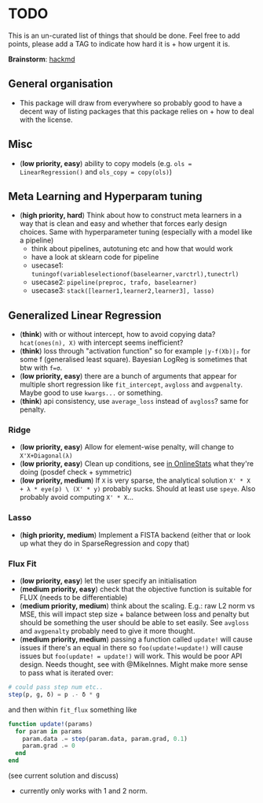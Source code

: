 # TODO

This is an un-curated list of things that should be done.
Feel free to add points, please add a TAG to indicate how hard it is + how urgent it is.

**Brainstorm**: [hackmd](https://hackmd.io/JwQ2CMDYGZwBgLQHY4FMBMCAsBjcWF8ATJBAVmAEYyAOSgMwskriA===#)

## General organisation

* This package will draw from everywhere so probably good to have a decent way of listing packages that this package relies on + how to deal with the license.

## Misc

* (**low priority, easy**) ability to copy models (e.g. `ols = LinearRegression()` and `ols_copy = copy(ols)`)

## Meta Learning and Hyperparam tuning

* (**high priority, hard**) Think about how to construct meta learners in a way that is clean and easy and whether that forces early design choices. Same with hyperparameter tuning (especially with a model like a pipeline)
  - think about pipelines, autotuning etc and how that would work
  - have a look at sklearn code for pipeline
  - usecase1: `tuningof(variableselectionof(baselearner,varctrl),tunectrl)`
  - usecase2: `pipeline(preproc, trafo, baselearner)`
  - usecase3: `stack([learner1,learner2,learner3], lasso)`

## Generalized Linear Regression

* (**think**) with or without intercept, how to avoid copying data? `hcat(ones(n), X)` with intercept seems inefficient?
* (**think**) loss through "activation function" so for example `|y-f(Xb)|₂` for some f (generalised least square). Bayesian LogReg is sometimes that btw with `f=σ`.
* (**low priority, easy**) there are a bunch of arguments that appear for multiple short regression like `fit_intercept`, `avgloss` and `avgpenalty`. Maybe good to use `kwargs...` or something.
* (**think**) api consistency, use `average_loss` instead of `avgloss`? same for penalty.

### Ridge

* (**low priority, easy**) Allow for element-wise penalty, will change to `X'X+Diagonal(λ)`
* (**low priority, easy**) Clean up conditions, see [in OnlineStats](https://github.com/joshday/OnlineStats.jl/blob/master/src/stats/linregbuilder.jl) what they're doing (posdef check + symmetric)
* (**low priority, medium**) If `X` is very sparse, the analytical solution `X' * X + λ * eye(p) \ (X' * y)` probably sucks. Should at least use `speye`. Also probably avoid computing `X' * X`...

### Lasso

* (**high priority, medium**) Implement a FISTA backend (either that or look up what they do in SparseRegression and copy that)

### Flux Fit

* (**low priority, easy**) let the user specify an initialisation
* (**medium priority, easy**) check that the objective function is suitable for FLUX (needs to be differentiable)
* (**medium priority, medium**) think about the scaling. E.g.: raw L2 norm vs MSE, this will impact step size + balance between loss and penalty but should be something the user should be able to set easily. See `avgloss` and `avgpenalty` probably need to give it more thought.
* (**medium priority, medium**) passing a function called `update!` will cause issues if there's an equal in there so `foo(update!=update!)` will cause issues but `foo(update! = update!)` will work. This would be poor API design. Needs thought, see with @MikeInnes. Might make more sense to pass what is iterated over:

```julia
# could pass step num etc..
step(p, g, δ) = p .- δ * g
```

and then within `fit_flux` something like

```julia
function update!(params)
  for param in params
    param.data .= step(param.data, param.grad, 0.1)
    param.grad .= 0
  end
end
```

(see current solution and discuss)

* currently only works with 1 and 2 norm.
